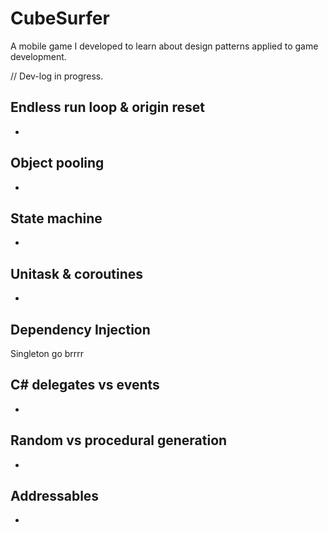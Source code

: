 # CubeSurfer

A mobile game I developed to learn about design patterns applied to game development. 

// Dev-log in progress.

## Endless run loop & origin reset
-

## Object pooling
-

## State machine
-

## Unitask & coroutines
-

## Dependency Injection
Singleton go brrrr

## C# delegates vs events
-

## Random vs procedural generation
-

## Addressables
-
